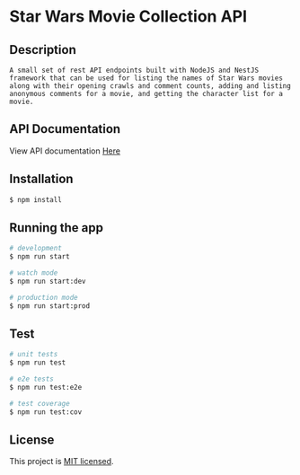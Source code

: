 <h1>Star Wars Movie Collection API</h1>

## Description

```
A small set of rest API endpoints built with NodeJS and NestJS framework that can be used for listing the names of Star Wars movies along with their opening crawls and comment counts, adding and listing anonymous comments for a movie, and getting the character list for a movie.
```

## API Documentation

<p>View API documentation 
<a target="_blank" href="https://documenter.getpostman.com/view/8699665/UVXqDsTf">Here</a>
</p>

## Installation

```bash
$ npm install
```

## Running the app

```bash
# development
$ npm run start

# watch mode
$ npm run start:dev

# production mode
$ npm run start:prod
```

## Test

```bash
# unit tests
$ npm run test

# e2e tests
$ npm run test:e2e

# test coverage
$ npm run test:cov
```

## License

This project is [MIT licensed](LICENSE).
